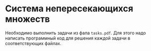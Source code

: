 # Система непересекающихся множеств

Необходимо выполнить задачи из фала `tasks.pdf`.
Для этого надо написать программный код для решения
каждой задачи в соответствующих файлах.
